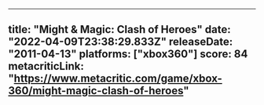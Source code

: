 
---
title: "Might & Magic: Clash of Heroes"
date: "2022-04-09T23:38:29.833Z"
releaseDate: "2011-04-13"
platforms: ["xbox360"]
score: 84
metacriticLink: "https://www.metacritic.com/game/xbox-360/might-magic-clash-of-heroes"
---
